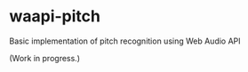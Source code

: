 waapi-pitch
===========

Basic implementation of pitch recognition using Web Audio API

(Work in progress.)
